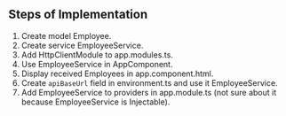 Steps of Implementation
-----------------------

1. Create model Employee.
2. Create service EmployeeService.
3. Add HttpClientModule to app.modules.ts.
4. Use EmployeeService in AppComponent.
5. Display received Employees in app.component.html.
6. Create `apiBaseUrl` field in environment.ts and use it EmployeeService.
7. Add EmployeeService to providers in app.module.ts (not sure about it because EmployeeService is Injectable).
